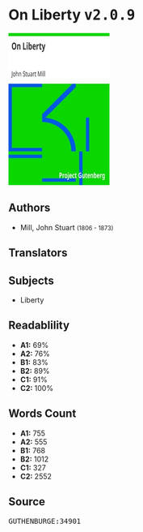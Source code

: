 # On Liberty <kbd>v2.0.9</kbd>

![](./cover.medium.jpg "")

## Authors


 - Mill, John Stuart <small>(1806 - 1873)</small>

## Translators



## Subjects


 - Liberty

## Readablility


 - **A1:** 69%
 - **A2:** 76%
 - **B1:** 83%
 - **B2:** 89%
 - **C1:** 91%
 - **C2:** 100%

## Words Count


 - **A1:** 755
 - **A2:** 555
 - **B1:** 768
 - **B2:** 1012
 - **C1:** 327
 - **C2:** 2552

## Source


<kbd>GUTHENBURGE:34901</kbd>
